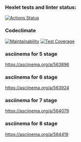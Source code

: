 ### Hexlet tests and linter status:
[![Actions Status](https://github.com/Auzmit/frontend-project-44/workflows/hexlet-check/badge.svg)](https://github.com/Auzmit/frontend-project-44/actions)

### Codeclimate
[![Maintainability](https://api.codeclimate.com/v1/badges/5a1ec8c6307777fb91f0/maintainability)](https://codeclimate.com/github/Auzmit/frontend-project-44/maintainability)
[![Test Coverage](https://api.codeclimate.com/v1/badges/5a1ec8c6307777fb91f0/test_coverage)](https://codeclimate.com/github/Auzmit/frontend-project-44/test_coverage)


### asciinema for 5 stage
https://asciinema.org/a/563896

### asciinema for 6 stage
https://asciinema.org/a/563924

### asciinema for 7 stage
https://asciinema.org/a/564079

### asciinema for 8 stage
https://asciinema.org/a/564419